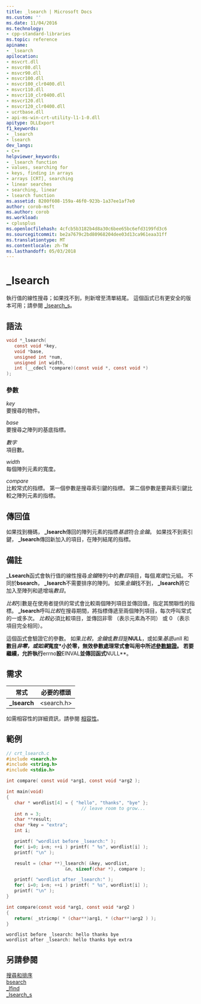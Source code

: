 ```yaml
---
title: _lsearch | Microsoft Docs
ms.custom: ''
ms.date: 11/04/2016
ms.technology:
- cpp-standard-libraries
ms.topic: reference
apiname:
- _lsearch
apilocation:
- msvcrt.dll
- msvcr80.dll
- msvcr90.dll
- msvcr100.dll
- msvcr100_clr0400.dll
- msvcr110.dll
- msvcr110_clr0400.dll
- msvcr120.dll
- msvcr120_clr0400.dll
- ucrtbase.dll
- api-ms-win-crt-utility-l1-1-0.dll
apitype: DLLExport
f1_keywords:
- _lsearch
- lsearch
dev_langs:
- C++
helpviewer_keywords:
- _lsearch function
- values, searching for
- keys, finding in arrays
- arrays [CRT], searching
- linear searches
- searching, linear
- lsearch function
ms.assetid: 8200f608-159a-46f0-923b-1a37ee1af7e0
author: corob-msft
ms.author: corob
ms.workload:
- cplusplus
ms.openlocfilehash: 4cfcb5b3182b4d8a30c6bee65bc6efd3199fd3c6
ms.sourcegitcommit: be2a7679c2bd80968204dee03d13ca961eaa31ff
ms.translationtype: MT
ms.contentlocale: zh-TW
ms.lasthandoff: 05/03/2018
---
```

# <a name="lsearch"></a>_lsearch

執行值的線性搜尋；如果找不到，則新增至清單結尾。 這個函式已有更安全的版本可用；請參閱 [_lsearch_s](lsearch-s.md)。

## <a name="syntax"></a>語法

```C
void *_lsearch(
   const void *key,
   void *base,
   unsigned int *num,
   unsigned int width,
   int (__cdecl *compare)(const void *, const void *)
);
```

### <a name="parameters"></a>參數

*key*<br/>
要搜尋的物件。

*base*<br/>
要搜尋之陣列的基底指標。

*數字*<br/>
項目數。

*width*<br/>
每個陣列元素的寬度。

*compare*<br/>
比較常式的指標。 第一個參數是搜尋索引鍵的指標。 第二個參數是要與索引鍵比較之陣列元素的指標。

## <a name="return-value"></a>傳回值

如果找到機碼， **_lsearch**傳回的陣列元素的指標*基底*符合*金鑰*。 如果找不到索引鍵， **_lsearch**傳回新加入的項目，在陣列結尾的指標。

## <a name="remarks"></a>備註

**_Lsearch**函式會執行值的線性搜尋*金鑰*陣列中的*數目*項目，每個*寬度*位元組。 不同於**bsearch**， **_lsearch**不需要排序的陣列。 如果*金鑰*找不到， **_lsearch**將它加入至陣列和遞增端*數目*。

*比較*引數是在使用者提供的常式會比較兩個陣列項目並傳回值，指定其關聯性的指標。 **_lsearch**呼叫*比較*在搜尋期間，將指標傳遞至兩個陣列項目，每次呼叫常式的一或多次。 *比較*必須比較項目，並傳回非零 （表示元素為不同） 或 0 （表示項目完全相同）。

這個函式會驗證它的參數。 如果*比較*，*金鑰*或*數目*是**NULL**，或如果*基底*unll 和 **數目*非零，或如果*寬度*小於零，無效參數處理常式會叫用中所述[參數驗證](../../c-runtime-library/parameter-validation.md)。 若要繼續，允許執行**errno**設**EINVAL**並傳回函式**NULL**。

## <a name="requirements"></a>需求

|常式|必要的標頭|
|-------------|---------------------|
|**_lsearch**|\<search.h>|

如需相容性的詳細資訊，請參閱 [相容性](../../c-runtime-library/compatibility.md)。

## <a name="example"></a>範例

```C
// crt_lsearch.c
#include <search.h>
#include <string.h>
#include <stdio.h>

int compare( const void *arg1, const void *arg2 );

int main(void)
{
   char * wordlist[4] = { "hello", "thanks", "bye" };
                            // leave room to grow...
   int n = 3;
   char **result;
   char *key = "extra";
   int i;

   printf( "wordlist before _lsearch:" );
   for( i=0; i<n; ++i ) printf( " %s", wordlist[i] );
   printf( "\n" );

   result = (char **)_lsearch( &key, wordlist,
                      &n, sizeof(char *), compare );

   printf( "wordlist after _lsearch:" );
   for( i=0; i<n; ++i ) printf( " %s", wordlist[i] );
   printf( "\n" );
}

int compare(const void *arg1, const void *arg2 )
{
   return( _stricmp( * (char**)arg1, * (char**)arg2 ) );
}
```

```Output
wordlist before _lsearch: hello thanks bye
wordlist after _lsearch: hello thanks bye extra
```

## <a name="see-also"></a>另請參閱

[搜尋和排序](../../c-runtime-library/searching-and-sorting.md)<br/>
[bsearch](bsearch.md)<br/>
[_lfind](lfind.md)<br/>
[_lsearch_s](lsearch-s.md)<br/>
